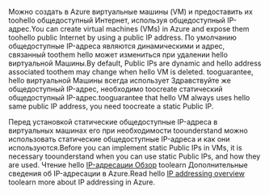 <span data-ttu-id="48b12-101">Можно создать в Azure виртуальные машины (VM) и предоставить их toohello общедоступный Интернет, используя общедоступный IP-адрес.</span><span class="sxs-lookup"><span data-stu-id="48b12-101">You can create virtual machines (VMs) in Azure and expose them toohello public Internet by using a public IP address.</span></span> <span data-ttu-id="48b12-102">По умолчанию общедоступные IP-адреса являются динамическими и адрес, связанный toothem hello может измениться при удалении hello виртуальной Машины.</span><span class="sxs-lookup"><span data-stu-id="48b12-102">By default, Public IPs are dynamic and hello address associated toothem may change when hello VM is deleted.</span></span> <span data-ttu-id="48b12-103">tooguarantee, hello виртуальной Машины всегда использует Здравствуйте же общедоступный IP-адрес, необходимо toocreate статический общедоступный IP-адрес.</span><span class="sxs-lookup"><span data-stu-id="48b12-103">tooguarantee that hello VM always uses hello same public IP address, you need toocreate a static Public IP.</span></span> 

<span data-ttu-id="48b12-104">Перед установкой статические общедоступные IP-адреса в виртуальных машинах его при необходимости toounderstand можно использовать статические общедоступные IP-адреса и как они используются.</span><span class="sxs-lookup"><span data-stu-id="48b12-104">Before you can implement static Public IPs in VMs, it is necessary toounderstand when you can use static Public IPs, and how they are used.</span></span> <span data-ttu-id="48b12-105">Чтение hello [IP-адресации Обзор](../articles/virtual-network/virtual-network-ip-addresses-overview-arm.md) toolearn Дополнительные сведения об IP-адресации в Azure.</span><span class="sxs-lookup"><span data-stu-id="48b12-105">Read hello [IP addressing overview](../articles/virtual-network/virtual-network-ip-addresses-overview-arm.md) toolearn more about IP addressing in Azure.</span></span>

